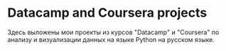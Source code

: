 # Datacamp and Coursera projects
Здесь выложены мои проекты из курсов "Datacamp" и "Coursera" по анализу и визуализации данных на языке Python на русском языке.
